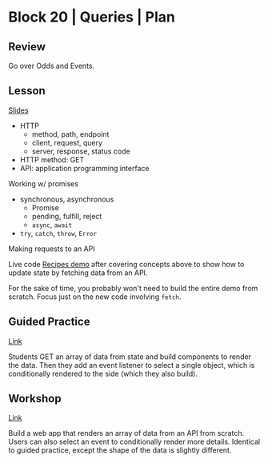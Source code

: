 # Block 20 | Queries | Plan

## Review

Go over Odds and Events.

## Lesson

[Slides](https://docs.google.com/presentation/d/1p8qcAtErrx8rU2M-3c5BXS16Oo48-JGhaRTF9KDipWU/edit?usp=sharing)

- HTTP
  - method, path, endpoint
  - client, request, query
  - server, response, status code
- HTTP method: GET
- API: application programming interface

Working w/ promises

- synchronous, asynchronous
  - Promise
  - pending, fulfill, reject
  - `async`, `await`
- `try`, `catch`, `throw`, `Error`

Making requests to an API

Live code [Recipes demo](notes/index.js) after covering concepts above to show how to update state by fetching data from an API.

For the sake of time, you probably won't need to build the entire demo from scratch. Focus just on the new code involving `fetch`.

## Guided Practice

[Link](https://github.com/FullstackAcademy/fullstack-gala)

Students GET an array of data from state and build components to render the data. Then they add an event listener to select a single object, which is conditionally rendered to the side (which they also build).

## Workshop

[Link](https://github.com/FullstackAcademy/party-planner)

Build a web app that renders an array of data from an API from scratch. Users can also select an event to conditionally render more details. Identical to guided practice, except the shape of the data is slightly different.
